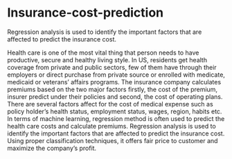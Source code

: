 # Insurance-cost-prediction
Regression analysis is used to identify the important factors that are affected to predict the insurance cost.


Health care is one of the most vital thing that person needs to have productive, secure and healthy living style. In US, residents get health coverage from private and public sectors, few of them have through their employers or direct purchase from private source or enrolled with medicate, medicaid or veterans’ affairs programs. The insurance company calculates premiums based on the two major factors firstly, the cost of the premium, insurer predict under their policies and second, the cost of operating plans. There are several factors affect for the cost of medical expense such as policy holder’s health status, employment status, wages, region, habits etc. In terms of machine learning, regression method is often used to predict the health care costs and calculate premiums. Regression analysis is used to identify the important factors that are affected to predict the insurance cost. Using proper classification techniques, it offers fair price to customer and maximize the company’s profit.
